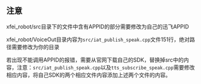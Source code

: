 ## 注意
xfei_robot/src目录下的文件中含有APPID的部分需要修改为自己的迅飞APPID

xfei_robot/VoiceOut目录内容为`src/iat_publish_speak.cpp`文件151行，绝对路径需要修改为你的目录

若出现不能调用APPID的报错，需要从官网下载自己的SDK，替换掉src中的内容，注意：`src/iat_publish_speak.cpp`以及`tts_subscribe_speak.cpp`需要修改相应内容，将自己SDK的两个相应文件内容添加上述两个文件的内容。